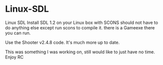 # Linux-SDL
Linux SDL
Install SDL 1.2 on your Linux box with SCONS
should not have to do anything else except run scons to compile it.
there is a Gameexe there you can run. 


Use the Shooter v2.4.8 code. It's much more up to date.

This was something I was working on, still would like to just have no time.
Enjoy
RC

